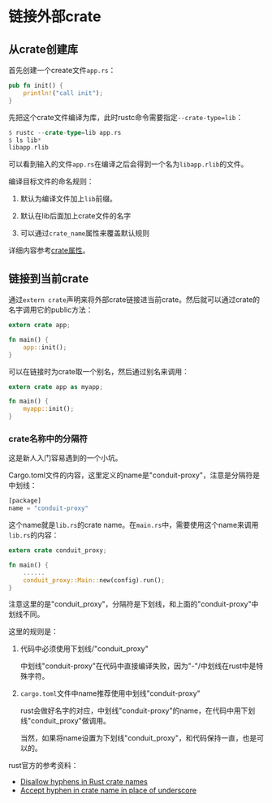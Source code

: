 # 链接外部crate

## 从crate创建库

首先创建一个create文件`app.rs`：

```rust
pub fn init() {
    println!("call init");
}
```

先把这个crate文件编译为库，此时rustc命令需要指定`--crate-type=lib`：

```rust
$ rustc --crate-type=lib app.rs
$ ls lib*
libapp.rlib
```

可以看到输入的文件`app.rs`在编译之后会得到一个名为`libapp.rlib`的文件。

编译目标文件的命名规则：

1. 默认为编译文件加上`lib`前缀。

1. 默认在lib后面加上crate文件的名字

1. 可以通过`crate_name`属性来覆盖默认规则

详细内容参考[crate属性](../attribute/crate.md)。

## 链接到当前crate

通过`extern crate`声明来将外部crate链接进当前crate。然后就可以通过crate的名字调用它的public方法：

```rust
extern crate app;

fn main() {
    app::init();
}
```

可以在链接时为crate取一个别名，然后通过别名来调用：

```rust
extern crate app as myapp;

fn main() {
    myapp::init();
}
```

### crate名称中的分隔符

这是新人入门容易遇到的一个小坑。

Cargo.toml文件的内容，这里定义的name是"conduit-proxy"，注意是分隔符是中划线：

```rust
[package]
name = "conduit-proxy"
```

这个name就是`lib.rs`的crate name。在`main.rs`中，需要使用这个name来调用`lib.rs`的内容：

```rust
extern crate conduit_proxy;

fn main() {
	......
    conduit_proxy::Main::new(config).run();
}
```

注意这里的是"conduit_proxy"，分隔符是下划线，和上面的"conduit-proxy"中划线不同。

这里的规则是：

1. 代码中必须使用下划线/"conduit_proxy"

	中划线"conduit-proxy"在代码中直接编译失败，因为"-"/中划线在rust中是特殊字符。

2. `cargo.toml`文件中name推荐使用中划线"conduit-proxy"

	rust会做好名字的对应，中划线"conduit-proxy"的name，在代码中用下划线"conduit_proxy"做调用。

	当然，如果将name设置为下划线"conduit_proxy"，和代码保持一直，也是可以的。

rust官方的参考资料：

- [Disallow hyphens in Rust crate names](https://github.com/rust-lang/rfcs/pull/940)
- [Accept hyphen in crate name in place of underscore](https://github.com/rust-lang/cargo/issues/2775)